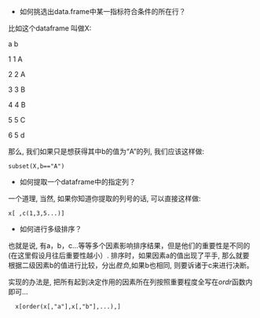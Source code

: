 *  如何挑选出data.frame中某一指标符合条件的所在行？
   
比如这个dataframe 叫做X:

 a b
  
1 1 A

2 2 A

3 3 B

4 4 B

5 5 C

6 5 d

那么, 我们如果只是想获得其中b的值为“A”的列, 我们应该这样做:

    subset(X,b=="A")

* 如何提取一个dataframe中的指定列？

一个道理, 当然, 如果你知道你提取的列号的话, 可以直接这样做:

    x[ ,c(1,3,5...)]
  
  
* 如何进行多级排序？

也就是说, 有a，b，c...等等多个因素影响排序结果，但是他们的重要性是不同的(在这里假设月往后重要性越小）. 排序时，如果因素a的值出现了平手, 那么就要根据二级因素b的值进行比较，分出*胜负*,如果b也相同, 则要诉诸于c来进行决断。

实现的办法是, 把所有起到决定作用的因素所在列按照重要程度全写在*ordr*函数内即可...

      x[order(x[,"a"],x[,"b"],...),]
      


